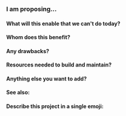 <!--
This template can help you pitch your idea.
Fill in whatever sections you want, or feel free to ignore it!
-->

### I am proposing...

<!-- One sentence description -->

#### What will this enable that we can't do today?

<!--
Describe in a few sentences the problem and how this idea
can solve it or get us closer to a solution.
-->

#### Whom does this benefit?

<!--
Who are the end users?
Beginners / Power Users?
Insiders / Outsiders?
Developers / Consumers / Mappers / Teachers / someone else?
-->

#### Any drawbacks?

<!--
Be honest!  Will this make things worse for anyone?
Who will be your biggest critic and how can we win them over?
-->

#### Resources needed to build and maintain?

<!--
Who will build this?
Need a database / hosting?
Independent project or run on OpenStreetMap infrastructure?
-->

#### Anything else you want to add?

<!--
Development notes, sketches, wireframes?
Ideas you rejected?
Random thoughts?
-->

#### See also:

<!--
Prior art, links to existing similar or related projects
-->

#### Describe this project in a single emoji:

<!--
Hopefully your idea is not :poop:
See https://www.webpagefx.com/tools/emoji-cheat-sheet/ for suggestions
-->

